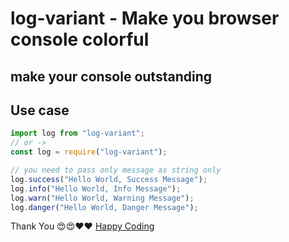 # log-variant - Make you browser console colorful

## make your console outstanding

## Use case

```js
import log from "log-variant";
// or ->
const log = require("log-variant");

// you need to pass only message as string only
log.success("Hello World, Success Message");
log.info("Hello World, Info Message");
log.warn("Hello World, Warning Message");
log.danger("Hello World, Danger Message");
```

Thank You 😍😍❤️❤️
[Happy Coding](https://github.com/yousuf4you)
